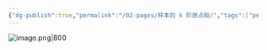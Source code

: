 ```yaml
---
{"dg-publish":true,"permalink":"/02-pages/样本的 k 阶原点矩/","tags":["personal/blog","概率论","概念"]}
---
```


![image.png|800](https://yelanyanyu-img-bed.oss-cn-hangzhou.aliyuncs.com/img/blog/2024/06/20240621154325.png)
